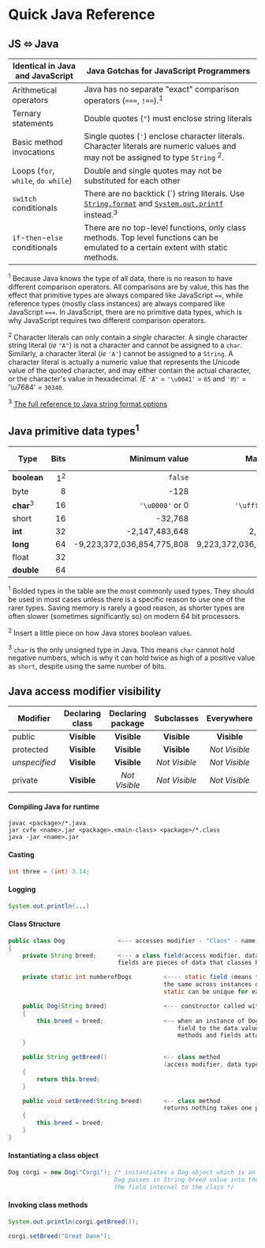 # Quick Java Reference

## JS ⬄ Java

| Identical in Java and JavaScript   | Java Gotchas for JavaScript Programmers                                                                                                                                                                                                                                                                   |
| ---------------------------------- | --------------------------------------------------------------------------------------------------------------------------------------------------------------------------------------------------------------------------------------------------------------------------------------------------------- |
| Arithmetical operators             | Java has no separate "exact" comparison operators (`===`, `!==`).<sup>1</sup>                                                                                                                                                                                                                             |
| Ternary statements                 | Double quotes (`"`) must enclose string literals                                                                                                                                                                                                                                                          |
| Basic method invocations           | Single quotes (`'`) enclose character literals. Character literals are numeric values and may not be assigned to type `String` <sup>2</sup>.                                                                                                                                                              |
| Loops (`for`, `while`, `do while`) | Double and single quotes may not be substituted for each other                                                                                                                                                                                                                                            |
| `switch` conditionals              | There are no backtick (\`) string literals. Use [`String.format`](https://docs.oracle.com/en/java/javase/11/docs/api/java.base/java/lang/String.html#format) and [`System.out.printf`](https://docs.oracle.com/en/java/javase/11/docs/api/java.base/java/io/PrintStream.html#printf) instead.<sup>3</sup> |
| `if`-`then`-`else` conditionals    | There are no top-level functions, only class methods. Top level functions can be emulated to a certain extent with static methods.                                                                                                                                                                        |

<sup>1</sup> Because Java knows the type of all data, there is no reason to
have different comparison operators. All comparisons are by value, this has the
effect that primitive types are always compared like JavaScript `==`, while
reference types (mostly class instances) are always compared like JavaScript
`===`. In JavaScript, there are no primitive data types, which is why JavaScript
requires two different comparison operators.

<sup>2</sup> Character literals can only contain a _single_ character. A single
character string literal (_ie_ `"A"`) is not a character and cannot be assigned
to a `char`. Similarly, a character literal (_ie_ `'A'`) cannot be assigned to a
`String`. A character literal is actually a numeric value that represents the
Unicode value of the quoted character, and may either contain the actual
character, or the character's value in hexadecimal. _IE_ `'A'` = `'\u0041'` = `65`
and `'的'` = '\u7684' = `30340`.

<sup>3</sup> [The full reference to Java string format options](https://docs.oracle.com/en/java/javase/11/docs/api/java.base/java/util/Formatter.html#syntax)

## Java primitive data types<sup>1</sup>

| Type                 |          Bits |              Minimum value |             Maximum value | Default value |
| -------------------- | ------------: | -------------------------: | ------------------------: | ------------: |
| **boolean**          | 1<sup>2</sup> |                    `false` |                    `true` |       `false` |
| byte                 |             8 |                       -128 |                       127 |             0 |
| **char**<sup>3</sup> |            16 |            `'\u0000'` or 0 |      `'\uffff'` or 65,535 |    `'\u0000'` |
| short                |            16 |                    -32,768 |                    32,767 |             0 |
| **int**              |            32 |             -2,147,483,648 |             2,147,483,647 |             0 |
| **long**             |            64 | -9,223,372,036,854,775,808 | 9,223,372,036,854,775,807 |            0L |
| float                |            32 |                            |                           |            0f |
| **double**           |            64 |                            |                           |            0d |

<sup>1</sup> Bolded types in the table are the most commonly used types. They
should be used in most cases unless there is a specific reason to use one of the
rarer types. Saving memory is rarely a good reason, as shorter types are often
slower (sometimes significantly so) on modern 64 bit processors.

<sup>2</sup> Insert a little piece on how Java stores boolean values.

<sup>3</sup> `char` is the only unsigned type in Java. This means `char` cannot
hold negative numbers, which is why it can hold twice as high of a positive value
as `short`, despite using the same number of bits.

## Java access modifier visibility

| Modifier      | Declaring class | Declaring package |  Subclasses   |  Everywhere   |
| ------------- | :-------------: | :---------------: | :-----------: | :-----------: |
| public        |   **Visible**   |    **Visible**    |  **Visible**  |  **Visible**  |
| protected     |   **Visible**   |    **Visible**    |  **Visible**  | _Not Visible_ |
| _unspecified_ |   **Visible**   |    **Visible**    | _Not Visible_ | _Not Visible_ |
| private       |   **Visible**   |   _Not Visible_   | _Not Visible_ | _Not Visible_ |

#### Compiling Java for runtime

    javac <package>/*.java
    jar cvfe <name>.jar <package>.<main-class> <package>/*.class
    java -jar <name>.jar
    
#### Casting

```java
int three = (int) 3.14;
```
   
#### Logging 
```java   
System.out.println(...)
```

#### Class Structure 

```java
public class Dog               <--- accesses modifier - "Class" - name of class
{
    private String breed;      <--- a class field(access modifier, data type, name) 
                               fields are pieces of data that classes hold in variables

    private static int numberofDogs         <---- static field (means that its value is 
                                            the same across instances of class fields without 
                                            static can be unique for each instance of a class

    public Dog(String breed)                <--- constructor called with instantiating object instance of class
    {   
        this.breed = breed;                 <-- when an instance of Dog is created the constructor will set this 
                                                field to the data value passed in "this" is used to references 
                                                methods and fields attatched to the class
    }

    public String getBreed()                <-- class method 
                                            (access modifier, data type it returns, name, parameters(empty)
    {
        return this.breed;
    }

    public void setBreed(String breed)      <-- class method 
                                            returns nothing takes one parameter pattern - datatype - param name
    {
        this.breed = breed;
    }
}
```
        
#### Instantiating a class object

```java
Dog corgi = new Dog("Corgi"); /* instantiates a Dog object which is an instance of class 
                              Dog passes in String breed value into the constructor to set 
                              the field internal to the class */
```
                               
#### Invoking class methods

```java
System.out.println(corgi.getBreed());

corgi.setBreed("Great Dane");
```
    

        
